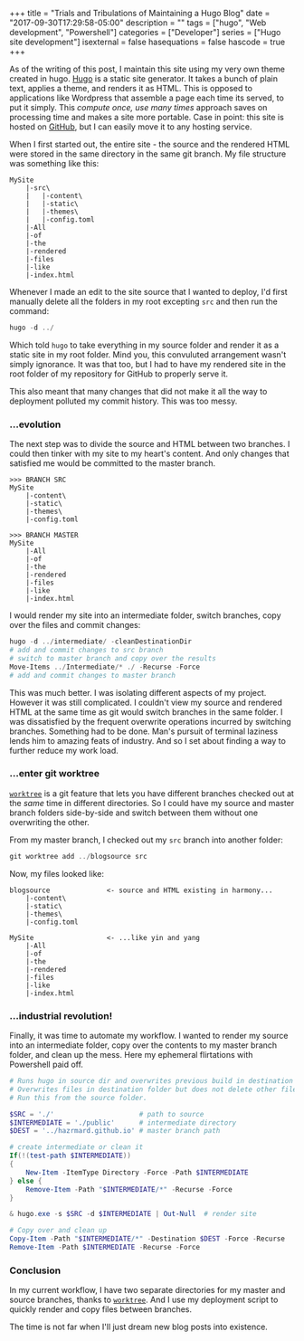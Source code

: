 +++
title = "Trials and Tribulations of Maintaining a Hugo Blog"
date = "2017-09-30T17:29:58-05:00"
description = ""
tags = ["hugo", "Web development", "Powershell"]
categories = ["Developer"]
series = ["Hugo site development"]
isexternal = false
hasequations = false
hascode = true
+++


As of the writing of this post, I maintain this site using my very own theme created in hugo. [Hugo][1] is a static site generator. It takes a bunch of plain text, applies a theme, and renders it as HTML. This is opposed to applications like Wordpress that assemble a page each time its served, to put it simply. This *compute once, use many times* approach saves on processing time and makes a site more portable. Case in point: this site is hosted on [GitHub][2], but I can easily move it to any hosting service.

When I first started out, the entire site - the source and the rendered HTML were stored in the same directory in the same git branch. My file structure was something like this:

```
MySite
    |-src\
    |   |-content\
    |   |-static\
    |   |-themes\
    |   |-config.toml
    |-All
    |-of
    |-the
    |-rendered
    |-files
    |-like
    |-index.html
```

Whenever I made an edit to the site source that I wanted to deploy, I'd first manually delete all the folders in my root excepting `src` and then run the command:

```Powershell
hugo -d ../
```

Which told `hugo` to take everything in my source folder and render it as a static site in my root folder. Mind you, this convuluted arrangement wasn't simply ignorance. It was that too, but I had to have my rendered site in the root folder of my repository for GitHub to properly serve it.

This also meant that many changes that did not make it all the way to deployment polluted my commit history. This was too messy.

### ...evolution

The next step was to divide the source and HTML between two branches. I could then tinker with my site to my heart's content. And only changes that satisfied me would be committed to the master branch.

```
>>> BRANCH SRC
MySite
    |-content\
    |-static\
    |-themes\
    |-config.toml

>>> BRANCH MASTER
MySite
    |-All
    |-of
    |-the
    |-rendered
    |-files
    |-like
    |-index.html
```

I would render my site into an intermediate folder, switch branches, copy over the files and commit changes:

```Powershell
hugo -d ../intermediate/ -cleanDestinationDir
# add and commit changes to src branch
# switch to master branch and copy over the results
Move-Items ../Intermediate/* ./ -Recurse -Force
# add and commit changes to master branch
```

This was much better. I was isolating different aspects of my project. However it was still complicated. I couldn't view my source and rendered HTML at the same time as git would switch branches in the same folder. I was dissatisfied by the frequent overwrite operations incurred by switching branches. Something had to be done. Man's pursuit of terminal laziness lends him to amazing feats of industry. And so I set about finding a way to further reduce my work load.

### ...enter git worktree

[`worktree`][3] is a git feature that lets you have different branches checked out at the *same* time in different directories. So I could have my source and master branch folders side-by-side and switch between them without one overwriting the other.

From my master branch, I checked out my `src` branch into another folder:

```powershell
git worktree add ../blogsource src
```

Now, my files looked like:

```
blogsource              <- source and HTML existing in harmony...
    |-content\
    |-static\
    |-themes\
    |-config.toml

MySite                  <- ...like yin and yang
    |-All
    |-of
    |-the
    |-rendered
    |-files
    |-like
    |-index.html
```

### ...industrial revolution!

Finally, it was time to automate my workflow. I wanted to render my source into an intermediate folder, copy over the contents to my master branch folder, and clean up the mess. Here my ephemeral flirtations with Powershell paid off.

```powershell
# Runs hugo in source dir and overwrites previous build in destination folder.
# Overwrites files in destination folder but does not delete other files.
# Run this from the source folder.

$SRC = './'                     # path to source
$INTERMEDIATE = './public'      # intermediate directory
$DEST = '../hazrmard.github.io' # master branch path

# create intermediate or clean it
If(!(test-path $INTERMEDIATE))
{
    New-Item -ItemType Directory -Force -Path $INTERMEDIATE
} else {
    Remove-Item -Path "$INTERMEDIATE/*" -Recurse -Force
}

& hugo.exe -s $SRC -d $INTERMEDIATE | Out-Null  # render site

# Copy over and clean up
Copy-Item -Path "$INTERMEDIATE/*" -Destination $DEST -Force -Recurse
Remove-Item -Path $INTERMEDIATE -Recurse -Force
```

### Conclusion

In my current workflow, I have two separate directories for my master and source branches, thanks to [`worktree`][3]. And I use my deployment script to quickly render and copy files between branches.

The time is not far when I'll just dream new blog posts into existence.

[1]: https://gohugo.io
[2]: https://github.com/hazrmard/hazrmard.github.io
[3]: https://git-scm.com/docs/git-worktree
